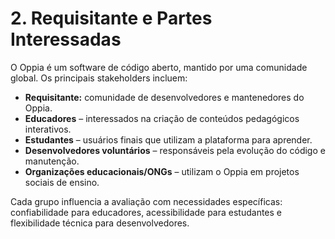 # 2. Requisitante e Partes Interessadas
O Oppia é um software de código aberto, mantido por uma comunidade global. Os principais stakeholders incluem:  

- **Requisitante:** comunidade de desenvolvedores e mantenedores do Oppia.  
- **Educadores** – interessados na criação de conteúdos pedagógicos interativos.  
- **Estudantes** – usuários finais que utilizam a plataforma para aprender.  
- **Desenvolvedores voluntários** – responsáveis pela evolução do código e manutenção.  
- **Organizações educacionais/ONGs** – utilizam o Oppia em projetos sociais de ensino.  

Cada grupo influencia a avaliação com necessidades específicas: confiabilidade para educadores, acessibilidade para estudantes e flexibilidade técnica para desenvolvedores.
